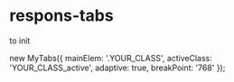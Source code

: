 # respons-tabs


to init

<section class="respons-tabs YOUR_CLASS">
        <div class="respons-tabs__menu">
            <div data-key="respons-tab_1" class="respons-tabs__menu-item  YOUR_CLASS_active"></div>
            <div data-key="respons-tab_2" class="respons-tabs__menu-item"></div>
            <div data-key="respons-tab_3" class="respons-tabs__menu-item"></div>
            <div data-key="respons-tab_4" class="respons-tabs__menu-item"></div>
            <div data-key="respons-tab_5" class="respons-tabs__menu-item"></div>
        </div>
        <div class="respons-tabs__text">
            <div data-value="respons-tab_1" class="respons-tabs__text-item"></div>
            <div data-value="respons-tab_2" class="respons-tabs__text-item" style="display: none"></div>
            <div data-value="respons-tab_3" class="respons-tabs__text-item" style="display: none"></div>
            <div data-value="respons-tab_4" class="respons-tabs__text-item" style="display: none"></div>
            <div data-value="respons-tab_5" class="respons-tabs__text-item" style="display: none"></div>
        </div>
</section>


new MyTabs({
    mainElem: '.YOUR_CLASS',
    activeClass: 'YOUR_CLASS_active',
    adaptive: true,
    breakPoint: '768'
});